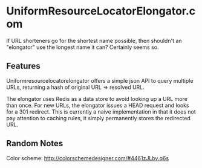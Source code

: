 # UniformResourceLocatorElongator.com
If URL shorteners go for the shortest name possible, then shouldn't an
"elongator" use the longest name it can? Certainly seems so.

## Features
Uniformresourcelocatorelongator offers a simple json API to query
multiple URLs, returning a hash of original URL => resolved URL.

The elongator uses Redis as a data store to avoid looking up a URL more
than once. For new URLs, the elongator issues a HEAD request and looks
for a 301 redirect. This is currently a naive implementation in that it
does not pay attention to caching rules, it simply permanently stores
the redirected URL.

## Random Notes

Color scheme: http://colorschemedesigner.com/#4461zJLbv.q6s
